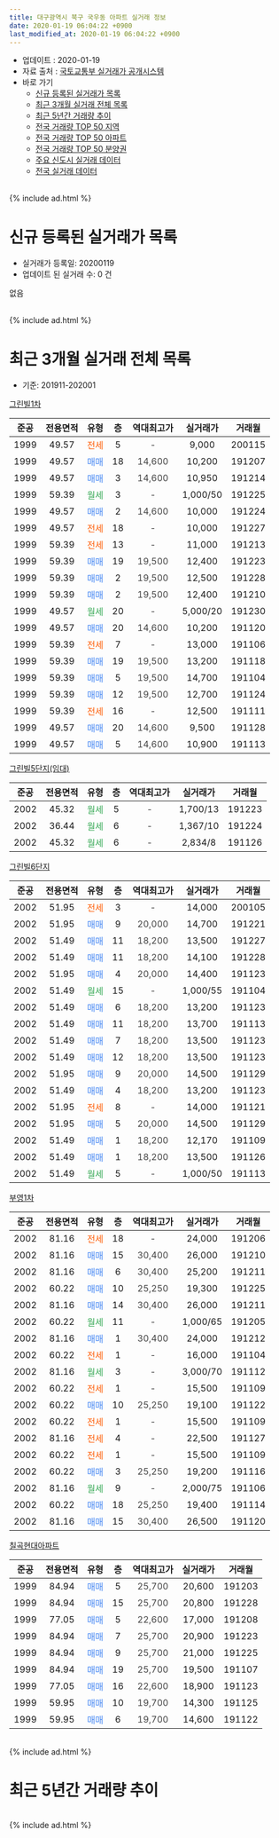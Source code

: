 ```yaml
---
title: 대구광역시 북구 국우동 아파트 실거래 정보
date: 2020-01-19 06:04:22 +0900
last_modified_at: 2020-01-19 06:04:22 +0900
---
```


* 업데이트 : 2020-01-19
* 자료 출처 : [국토교통부 실거래가 공개시스템](http://rt.molit.go.kr)
* 바로 가기
    * [신규 등록된 실거래가 목록](#신규-등록된-실거래가-목록)
    * [최근 3개월 실거래 전체 목록](#최근-3개월-실거래-전체-목록)
    * [최근 5년간 거래량 추이](#최근-5년간-거래량-추이)
    * [전국 거래량 TOP 50 지역](https://apt-info.github.io/apt-trade-info/최근-3개월-전국에서-가장-거래가-많이-발생한-지역)
    * [전국 거래량 TOP 50 아파트](https://apt-info.github.io/apt-trade-info/최근-3개월-전국에서-가장-거래가-많이-발생한-아파트)
    * [전국 거래량 TOP 50 분양권](https://apt-info.github.io/apt-trade-info/최근-3개월-전국에서-가장-거래가-많이-발생한-분양권)
    * [주요 신도시 실거래 데이터](https://apt-info.github.io/apt-trade-info/주요-신도시)
    * [전국 실거래 데이터](https://apt-info.github.io/apt-trade-info/전국)
<br>
{% include ad.html %}
<br>

# 신규 등록된 실거래가 목록
* 실거래가 등록일: 20200119
* 업데이트 된 실거래 수: 0 건

없음

<br>
{% include ad.html %}
<br>

# 최근 3개월 실거래 전체 목록
* 기준: 201911-202001


[그린빌1차](https://search.naver.com/search.naver?query=%EB%8C%80%EA%B5%AC%EA%B4%91%EC%97%AD%EC%8B%9C+%EB%B6%81%EA%B5%AC+%EA%B5%AD%EC%9A%B0%EB%8F%99+%EA%B7%B8%EB%A6%B0%EB%B9%8C1%EC%B0%A8)

|준공|전용면적|유형|층|역대최고가|실거래가|거래월|
|:---:|:---:|:---:|:---:|:---:|:---:|:---:|
|1999|49.57|<span style="color:#ff5a00">전세</span>|5|<span style="color:#444444">-</span>|9,000|200115|
|1999|49.57|<span style="color:#4285f3">매매</span>|18|<span style="color:#444444">14,600</span>|10,200|191207|
|1999|49.57|<span style="color:#4285f3">매매</span>|3|<span style="color:#444444">14,600</span>|10,950|191214|
|1999|59.39|<span style="color:#34a853">월세</span>|3|<span style="color:#444444">-</span>|1,000/50|191225|
|1999|49.57|<span style="color:#4285f3">매매</span>|2|<span style="color:#444444">14,600</span>|10,000|191224|
|1999|49.57|<span style="color:#ff5a00">전세</span>|18|<span style="color:#444444">-</span>|10,000|191227|
|1999|59.39|<span style="color:#ff5a00">전세</span>|13|<span style="color:#444444">-</span>|11,000|191213|
|1999|59.39|<span style="color:#4285f3">매매</span>|19|<span style="color:#444444">19,500</span>|12,400|191223|
|1999|59.39|<span style="color:#4285f3">매매</span>|2|<span style="color:#444444">19,500</span>|12,500|191228|
|1999|59.39|<span style="color:#4285f3">매매</span>|2|<span style="color:#444444">19,500</span>|12,400|191210|
|1999|49.57|<span style="color:#34a853">월세</span>|20|<span style="color:#444444">-</span>|5,000/20|191230|
|1999|49.57|<span style="color:#4285f3">매매</span>|20|<span style="color:#444444">14,600</span>|10,200|191120|
|1999|59.39|<span style="color:#ff5a00">전세</span>|7|<span style="color:#444444">-</span>|13,000|191106|
|1999|59.39|<span style="color:#4285f3">매매</span>|19|<span style="color:#444444">19,500</span>|13,200|191118|
|1999|59.39|<span style="color:#4285f3">매매</span>|5|<span style="color:#444444">19,500</span>|14,700|191104|
|1999|59.39|<span style="color:#4285f3">매매</span>|12|<span style="color:#444444">19,500</span>|12,700|191124|
|1999|59.39|<span style="color:#ff5a00">전세</span>|16|<span style="color:#444444">-</span>|12,500|191111|
|1999|49.57|<span style="color:#4285f3">매매</span>|20|<span style="color:#444444">14,600</span>|9,500|191128|
|1999|49.57|<span style="color:#4285f3">매매</span>|5|<span style="color:#444444">14,600</span>|10,900|191113|

[그린빌5단지(임대)](https://search.naver.com/search.naver?query=%EB%8C%80%EA%B5%AC%EA%B4%91%EC%97%AD%EC%8B%9C+%EB%B6%81%EA%B5%AC+%EA%B5%AD%EC%9A%B0%EB%8F%99+%EA%B7%B8%EB%A6%B0%EB%B9%8C5%EB%8B%A8%EC%A7%80%28%EC%9E%84%EB%8C%80%29)

|준공|전용면적|유형|층|역대최고가|실거래가|거래월|
|:---:|:---:|:---:|:---:|:---:|:---:|:---:|
|2002|45.32|<span style="color:#34a853">월세</span>|5|<span style="color:#444444">-</span>|1,700/13|191223|
|2002|36.44|<span style="color:#34a853">월세</span>|6|<span style="color:#444444">-</span>|1,367/10|191224|
|2002|45.32|<span style="color:#34a853">월세</span>|6|<span style="color:#444444">-</span>|2,834/8|191126|

[그린빌6단지](https://search.naver.com/search.naver?query=%EB%8C%80%EA%B5%AC%EA%B4%91%EC%97%AD%EC%8B%9C+%EB%B6%81%EA%B5%AC+%EA%B5%AD%EC%9A%B0%EB%8F%99+%EA%B7%B8%EB%A6%B0%EB%B9%8C6%EB%8B%A8%EC%A7%80)

|준공|전용면적|유형|층|역대최고가|실거래가|거래월|
|:---:|:---:|:---:|:---:|:---:|:---:|:---:|
|2002|51.95|<span style="color:#ff5a00">전세</span>|3|<span style="color:#444444">-</span>|14,000|200105|
|2002|51.95|<span style="color:#4285f3">매매</span>|9|<span style="color:#444444">20,000</span>|14,700|191221|
|2002|51.49|<span style="color:#4285f3">매매</span>|11|<span style="color:#444444">18,200</span>|13,500|191227|
|2002|51.49|<span style="color:#4285f3">매매</span>|11|<span style="color:#444444">18,200</span>|14,100|191228|
|2002|51.95|<span style="color:#4285f3">매매</span>|4|<span style="color:#444444">20,000</span>|14,400|191123|
|2002|51.49|<span style="color:#34a853">월세</span>|15|<span style="color:#444444">-</span>|1,000/55|191104|
|2002|51.49|<span style="color:#4285f3">매매</span>|6|<span style="color:#444444">18,200</span>|13,200|191123|
|2002|51.49|<span style="color:#4285f3">매매</span>|11|<span style="color:#444444">18,200</span>|13,700|191113|
|2002|51.49|<span style="color:#4285f3">매매</span>|7|<span style="color:#444444">18,200</span>|13,500|191123|
|2002|51.49|<span style="color:#4285f3">매매</span>|12|<span style="color:#444444">18,200</span>|13,500|191123|
|2002|51.95|<span style="color:#4285f3">매매</span>|9|<span style="color:#444444">20,000</span>|14,500|191129|
|2002|51.49|<span style="color:#4285f3">매매</span>|4|<span style="color:#444444">18,200</span>|13,200|191123|
|2002|51.95|<span style="color:#ff5a00">전세</span>|8|<span style="color:#444444">-</span>|14,000|191121|
|2002|51.95|<span style="color:#4285f3">매매</span>|5|<span style="color:#444444">20,000</span>|14,500|191129|
|2002|51.49|<span style="color:#4285f3">매매</span>|1|<span style="color:#444444">18,200</span>|12,170|191109|
|2002|51.49|<span style="color:#4285f3">매매</span>|1|<span style="color:#444444">18,200</span>|13,500|191126|
|2002|51.49|<span style="color:#34a853">월세</span>|5|<span style="color:#444444">-</span>|1,000/50|191113|

[부영1차](https://search.naver.com/search.naver?query=%EB%8C%80%EA%B5%AC%EA%B4%91%EC%97%AD%EC%8B%9C+%EB%B6%81%EA%B5%AC+%EA%B5%AD%EC%9A%B0%EB%8F%99+%EB%B6%80%EC%98%811%EC%B0%A8)

|준공|전용면적|유형|층|역대최고가|실거래가|거래월|
|:---:|:---:|:---:|:---:|:---:|:---:|:---:|
|2002|81.16|<span style="color:#ff5a00">전세</span>|18|<span style="color:#444444">-</span>|24,000|191206|
|2002|81.16|<span style="color:#4285f3">매매</span>|15|<span style="color:#444444">30,400</span>|26,000|191210|
|2002|81.16|<span style="color:#4285f3">매매</span>|6|<span style="color:#444444">30,400</span>|25,200|191211|
|2002|60.22|<span style="color:#4285f3">매매</span>|10|<span style="color:#444444">25,250</span>|19,300|191225|
|2002|81.16|<span style="color:#4285f3">매매</span>|14|<span style="color:#444444">30,400</span>|26,000|191211|
|2002|60.22|<span style="color:#34a853">월세</span>|11|<span style="color:#444444">-</span>|1,000/65|191205|
|2002|81.16|<span style="color:#4285f3">매매</span>|1|<span style="color:#444444">30,400</span>|24,000|191212|
|2002|60.22|<span style="color:#ff5a00">전세</span>|1|<span style="color:#444444">-</span>|16,000|191104|
|2002|81.16|<span style="color:#34a853">월세</span>|3|<span style="color:#444444">-</span>|3,000/70|191112|
|2002|60.22|<span style="color:#ff5a00">전세</span>|1|<span style="color:#444444">-</span>|15,500|191109|
|2002|60.22|<span style="color:#4285f3">매매</span>|10|<span style="color:#444444">25,250</span>|19,100|191122|
|2002|60.22|<span style="color:#ff5a00">전세</span>|1|<span style="color:#444444">-</span>|15,500|191109|
|2002|81.16|<span style="color:#ff5a00">전세</span>|4|<span style="color:#444444">-</span>|22,500|191127|
|2002|60.22|<span style="color:#ff5a00">전세</span>|1|<span style="color:#444444">-</span>|15,500|191109|
|2002|60.22|<span style="color:#4285f3">매매</span>|3|<span style="color:#444444">25,250</span>|19,200|191116|
|2002|81.16|<span style="color:#34a853">월세</span>|9|<span style="color:#444444">-</span>|2,000/75|191106|
|2002|60.22|<span style="color:#4285f3">매매</span>|18|<span style="color:#444444">25,250</span>|19,400|191114|
|2002|81.16|<span style="color:#4285f3">매매</span>|15|<span style="color:#444444">30,400</span>|26,500|191120|


<script async src="//pagead2.googlesyndication.com/pagead/js/adsbygoogle.js"></script>
<!-- 기본 -->
<ins class="adsbygoogle"
     style="display:block"
     data-ad-client="ca-pub-1142216861245946"
     data-ad-slot="4805727019"
     data-ad-format="auto"
     data-full-width-responsive="true"></ins>
<script>
(adsbygoogle = window.adsbygoogle || []).push({});
</script>


[칠곡현대아파트](https://search.naver.com/search.naver?query=%EB%8C%80%EA%B5%AC%EA%B4%91%EC%97%AD%EC%8B%9C+%EB%B6%81%EA%B5%AC+%EA%B5%AD%EC%9A%B0%EB%8F%99+%EC%B9%A0%EA%B3%A1%ED%98%84%EB%8C%80%EC%95%84%ED%8C%8C%ED%8A%B8)

|준공|전용면적|유형|층|역대최고가|실거래가|거래월|
|:---:|:---:|:---:|:---:|:---:|:---:|:---:|
|1999|84.94|<span style="color:#4285f3">매매</span>|5|<span style="color:#444444">25,700</span>|20,600|191203|
|1999|84.94|<span style="color:#4285f3">매매</span>|15|<span style="color:#444444">25,700</span>|20,800|191228|
|1999|77.05|<span style="color:#4285f3">매매</span>|5|<span style="color:#444444">22,600</span>|17,000|191208|
|1999|84.94|<span style="color:#4285f3">매매</span>|7|<span style="color:#444444">25,700</span>|20,900|191223|
|1999|84.94|<span style="color:#4285f3">매매</span>|9|<span style="color:#444444">25,700</span>|21,000|191225|
|1999|84.94|<span style="color:#4285f3">매매</span>|19|<span style="color:#444444">25,700</span>|19,500|191107|
|1999|77.05|<span style="color:#4285f3">매매</span>|16|<span style="color:#444444">22,600</span>|18,900|191123|
|1999|59.95|<span style="color:#4285f3">매매</span>|10|<span style="color:#444444">19,700</span>|14,300|191125|
|1999|59.95|<span style="color:#4285f3">매매</span>|6|<span style="color:#444444">19,700</span>|14,600|191122|


<br>
{% include ad.html %}
<br>

# 최근 5년간 거래량 추이


<div style="width:100%;">
    <canvas id="deal_progress" height="200"></canvas>
</div>

<script>
new Chart(document.getElementById("deal_progress"), {
    type: 'line',
    data: {
        labels: ['201501','201502','201503','201504','201505','201506','201507','201508','201509','201510','201511','201512','201601','201602','201603','201604','201605','201606','201607','201608','201609','201610','201611','201612','201701','201702','201703','201704','201705','201706','201707','201708','201709','201710','201711','201712','201801','201802','201803','201804','201805','201806','201807','201808','201809','201810','201811','201812','201901','201902','201903','201904','201905','201906','201907','201908','201909','201910','201911','201912','202001'],
        datasets: [{
            label: '매매',
            pointRadius: 1,
            data: [36, 41, 62, 42, 24, 36, 38, 26, 19, 30, 13, 5, 4, 5, 5, 11, 9, 11, 12, 12, 11, 20, 19, 12, 6, 19, 12, 17, 12, 23, 19, 25, 16, 18, 19, 14, 23, 11, 22, 22, 19, 14, 14, 20, 14, 14, 16, 9, 10, 15, 20, 12, 20, 11, 26, 12, 19, 15, 24, 19, 0],
            borderColor: "rgba(255, 201, 14, 1)",
            backgroundColor: "rgba(255, 201, 14, 0.5)",
            fill: false,
            lineTension: 0
        },{
            label: '전월세',
            pointRadius: 1,
            data: [28, 18, 23, 14, 22, 19, 22, 21, 19, 25, 17, 15, 18, 25, 16, 19, 8, 13, 21, 18, 18, 18, 20, 21, 15, 20, 10, 15, 11, 10, 23, 10, 11, 10, 18, 14, 23, 10, 15, 11, 18, 15, 9, 14, 17, 12, 19, 14, 18, 16, 12, 17, 12, 19, 14, 19, 8, 13, 13, 8, 2],
            borderColor: "rgba(0, 141, 185, 1)",
            backgroundColor: "rgba(0, 141, 185, 0.5)",
            fill: false,
            lineTension: 0
        }
        ]
    },
    options: {
        responsive: true,
        title: {
            display: false
        },
        tooltips: {
            mode: 'index',
            intersect: false
        },
        hover: {
            mode: 'nearest',
            intersect: true
        },
        scales: {
            xAxes: [{
                display: true,
                scaleLabel: {
                    display: true,
                    labelString: '년/월'
                }
            }],
            yAxes: [{
                display: true,
                ticks: {
                    suggestedMin: 0,
                },
                scaleLabel: {
                    display: true,
                    labelString: '실거래 수'
                }
            }]
        }
    }
});

</script>


<br>
{% include ad.html %}
<br>

